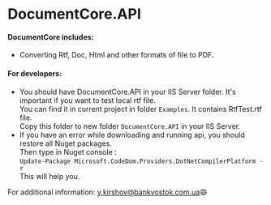 <h1>DocumentCore.API</h1>
<h4>DocumentCore includes:</h4>
<ul>
    <li>Converting Rtf, Doc, Html and other formats of file to PDF.</li>
</ul>

<h4>For developers:</h4>
    <ul>
	<li>You should have DocumentCore.API in your IIS Server folder. It's important if you want to test local rtf file.<br>
	    You can find it in current project in folder <code>Examples</code>. It contains RtfTest.rtf file.<br>
	    Copy this folder to new folder <code>DocumentCore.API</code> in your IIS Server.</li>
    <li>If you have an error while downloading and running api, you should restore all Nuget packages.<br>
    Then type in Nuget console :<br>
            <code>Update-Package Microsoft.CodeDom.Providers.DotNetCompilerPlatform -r</code><br>
    This will help you.<br></li>
	</ul>
For additional information: <a href="mailto:y.kirshov@bankvostok.com.ua">y.kirshov@bankvostok.com.ua</a>😄